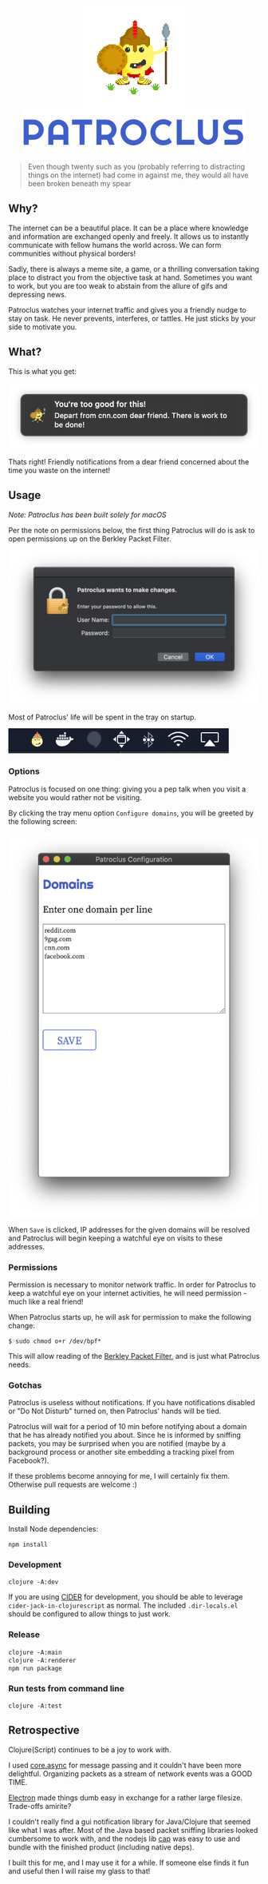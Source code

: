 <p align="center">
	<img src="patroclus.gif" />
	<br />
	<img src="patroclus.png" />
</p>

> Even though twenty such as you (probably referring to distracting things on the internet) had come in against me, they would all have been broken beneath my spear

## Why?

The internet can be a beautiful place. It can be a place where knowledge and information are exchanged openly and freely. It allows us to instantly communicate with fellow humans the world across. We can form communities without physical borders!

Sadly, there is always a meme site, a game, or a thrilling conversation taking place to distract you from the objective task at hand. Sometimes you want to work, but you are too weak to abstain from the allure of gifs and depressing news.

Patroclus watches your internet traffic and gives you a friendly nudge to stay on task. He never prevents, interferes, or tattles. He just sticks by your side to motivate you.

## What?

This is what you get:

<p align="center">
	<img src="notification.png" />
</p>


Thats right! Friendly notifications from a dear friend concerned about the time you waste on the internet!

## Usage

*Note: Patroclus has been built solely for macOS*

Per the note on permissions below, the first thing Patroclus will do is ask to open permissions up on the Berkley Packet Filter.

<p align="center">
	<img src="sudo-prompt.png" />
</p>

Most of Patroclus' life will be spent in the tray on startup.

<p>
	<img src="tray.png" />
</p>

### Options

Patroclus is focused on one thing: giving you a pep talk when you visit a website you would rather not be visiting.

By clicking the tray menu option `Configure domains`, you will be greeted by the following screen:

<p align="center">
	<img src="configure-domains.png" />
</p>

When `Save` is clicked, IP addresses for the given domains will be resolved and Patroclus
will begin keeping a watchful eye on visits to these addresses.

### Permissions

Permission is necessary to monitor network traffic. In order for Patroclus to keep a watchful eye
on your internet activities, he will need permission - much like a real friend!

When Patroclus starts up, he will ask for permission to make the following change:

```
$ sudo chmod o+r /dev/bpf*
```

This will allow reading of the [Berkley Packet Filter](https://en.wikipedia.org/wiki/Berkeley_Packet_Filter), and is just
what Patroclus needs.

### Gotchas

Patroclus is useless without notifications. If you have notifications disabled or "Do Not Disturb" turned on, then Patroclus' hands will be tied.

Patroclus will wait for a period of 10 min before notifying about a domain that he has already notified you about. Since he is informed by sniffing packets, you may be surprised when you are notified (maybe by a background process or another site embedding a tracking pixel from Facebook?).

If these problems become annoying for me, I will certainly fix them. Otherwise pull requests are welcome :)

## Building

Install Node dependencies:

    npm install

### Development

    clojure -A:dev
	
If you are using [CIDER](https://github.com/clojure-emacs/cider) for development, you should be able to leverage `cider-jack-in-clojurescript` as normal. The included `.dir-locals.el` should be configured to allow things to just work.

### Release

    clojure -A:main
    clojure -A:renderer
    npm run package

### Run tests from command line

    clojure -A:test


## Retrospective

Clojure(Script) continues to be a joy to work with.

I used [core.async](https://github.com/clojure/core.async) for message passing and it couldn't have been more delightful. Organizing packets as a stream of network events was a GOOD TIME.

[Electron](https://www.electronjs.org/) made things dumb easy in exchange for a rather large filesize. Trade-offs amirite?

I couldn't really find a gui notification library for Java/Clojure that seemed like what I was after. Most of the Java based packet sniffing libraries looked cumbersome to work with, and the nodejs lib [cap](https://www.npmjs.com/package/cap) was easy to use and bundle with the finished product (including native deps).

I built this for me, and I may use it for a while. If someone else finds it fun and useful then I will raise my glass to that!
